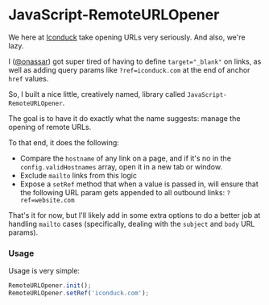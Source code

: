 # JavaScript-RemoteURLOpener
We here at [Iconduck](https://iconduck.com/?ref=github.com) take opening URLs
very seriously. And also, we're lazy.

I ([@onassar](https://github.com/onassar)) got super tired of having to define `target="_blank"` on
links, as well as adding query params like `?ref=iconduck.com` at the end of
anchor `href` values.

So, I built a nice little, creatively named, library called
`JavaScript-RemoteURLOpener`.

The goal is to have it do exactly what the name suggests: manage the opening of
remote URLs.

To that end, it does the following:
- Compare the `hostname` of any link on a page, and if it's no in the
`config.validHostnames` array, open it in a new tab or window.
- Exclude `mailto` links from this logic
- Expose a `setRef` method that when a value is passed in, will ensure that the
following URL param gets appended to all outbound links: `?ref=website.com`

That's it for now, but I'll likely add in some extra options to do a better
job at handling `mailto` cases (specifically, dealing with the `subject` and
`body` URL params).

### Usage
Usage is very simple:

``` javascript
RemoteURLOpener.init();
RemoteURLOpener.setRef('iconduck.com');
```
